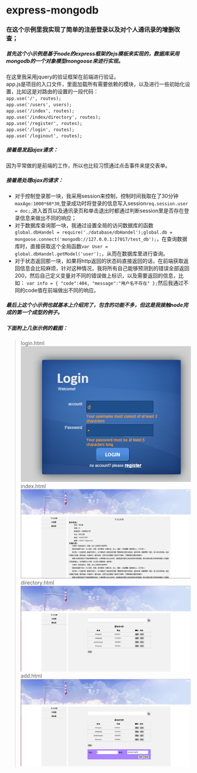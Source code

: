 # express-mongodb
### 在这个示例里我实现了简单的注册登录以及对个人通讯录的增删改查；
##### 首先这个小示例是基于node的express框架的ejs模板来实现的，数据库采用mongodb的一个对象模型mongoose来进行实现。
在这里我采用jquery的验证框架在前端进行验证。  
app.js是项目的入口文件，里面加载所有需要依赖的模块，以及进行一些初始化设置，比如这是对路由的设置的一段代码：  
`app.use('/', routes);`                         
`app.use('/users', users);`                  
`app.use('/index', routes);`         
`app.use('/index/directory', routes);`       
`app.use('/register', routes);`      
`app.use('/login', routes);`         
`app.use('/loginout', routes);`
##### 接着是发起ajax请求：
因为平常做的是前端的工作，所以也比较习惯通过点击事件来提交表单。  
##### 接着是处理ajax的请求：
* 对于控制登录那一块，我采用session来控制，控制时间我取在了30分钟`maxAge:1000*60*30`,登录成功时将登录的信息写入session`req.session.user = doc;`,进入首页以及通讯录页和单击退出时都通过判断session里是否存在登录信息来做出不同的响应；
* 对于数据库查询那一块，我通过设置全局的访问数据库的函数`global.dbHandel = require('./database/dbHandel');global.db = mongoose.connect('mongodb://127.0.0.1:27017/test_db');`，在查询数据库时，直接获取这个全局函数`var User = global.dbHandel.getModel('user');`，从而在数据库里进行查询。
* 对于状态返回那一块，如果将http返回的状态码直接返回的话，在前端获取返回信息会比较麻烦，针对这种情况，我将所有自己能够预测到的错误全部返回200，然后自己定义变量对不同的错误做上标识，以及需要返回的信息，比如：
`var info = {
	"code":404,
	"message":"用户名不存在"
};`然后我通过不同的code值在前端做出不同的响应。

##### 最后上这个小示例也就基本上介绍完了，包含的功能不多，但这是我接触node完成的第一个成型的例子。
##### 下面附上几张示例的截图：
> login.html
![](https://raw.githubusercontent.com/LiHongyan11/express-mongodb/master/myHome/images/login.png)
> index.html
![](https://raw.githubusercontent.com/LiHongyan11/express-mongodb/master/myHome/images/index.png)
> directory.html
![](https://raw.githubusercontent.com/LiHongyan11/express-mongodb/master/myHome/images/directory.png)
> add.html
![](https://raw.githubusercontent.com/LiHongyan11/express-mongodb/master/myHome/images/add.png)

